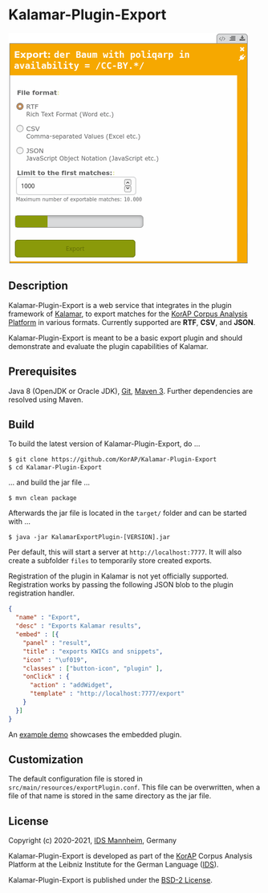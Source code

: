 # Kalamar-Plugin-Export

![Kalamar-Plugin-Export Screenshot](https://raw.githubusercontent.com/KorAP/Kalamar-Plugin-Export/master/misc/kalamar-export-screenshot.png)

## Description

Kalamar-Plugin-Export is a web service that integrates in the plugin framework of
[Kalamar](https://github.com/KorAP/Kalamar), to export matches for the
[KorAP Corpus Analysis Platform](https://korap.ids-mannheim.de/) in various formats.
Currently supported are **RTF**, **CSV**, and **JSON**.

Kalamar-Plugin-Export is meant to be a basic export plugin and should
demonstrate and evaluate the plugin capabilities of Kalamar.


## Prerequisites

Java 8 (OpenJDK or Oracle JDK),
[Git](http://git-scm.com/),
[Maven 3](https://maven.apache.org/).
Further dependencies are resolved using Maven.


## Build

To build the latest version of Kalamar-Plugin-Export, do ...

```shell
$ git clone https://github.com/KorAP/Kalamar-Plugin-Export
$ cd Kalamar-Plugin-Export
```

... and build the jar file ...


```shell
$ mvn clean package
```

Afterwards the jar file is located in the `target/` folder and can
be started with ...

```shell
$ java -jar KalamarExportPlugin-[VERSION].jar
```

Per default, this will start a server at `http://localhost:7777`.
It will also create a subfolder `files` to temporarily store created
exports.

Registration of the plugin in Kalamar is not yet officially supported.
Registration works by passing the following JSON blob
to the plugin registration handler.

```json
{
  "name" : "Export",
  "desc" : "Exports Kalamar results",
  "embed" : [{
    "panel" : "result",
    "title" : "exports KWICs and snippets",
    "icon" : "\uf019",
    "classes" : ["button-icon", "plugin" ],
    "onClick" : {
      "action" : "addWidget",
      "template" : "http://localhost:7777/export"
    }
  }]
}
```

An [example demo](https://github.com/KorAP/Kalamar/blob/master/dev/demo/export.html)
showcases the embedded plugin.


## Customization

The default configuration file is stored in `src/main/resources/exportPlugin.conf`.
This file can be overwritten, when a file of that name is stored in the
same directory as the jar file.


## License

Copyright (c) 2020-2021, [IDS Mannheim](http://ids-mannheim.de/), Germany

Kalamar-Plugin-Export is developed as part of the [KorAP](https://korap.ids-mannheim.de/)
Corpus Analysis Platform at the Leibniz Institute for the German Language
([IDS](https://www.ids-mannheim.de/)).

Kalamar-Plugin-Export is published under the
[BSD-2 License](https://raw.githubusercontent.com/KorAP/Kalamar-Plugin-Export/master/LICENSE).
